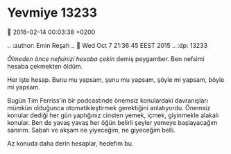 Yevmiye 13233
=============

:date: 2016-02-14 00:03:38 +0200

.. :author: Emin Reşah
.. :date: Wed Oct  7 21:36:45 EEST 2015 
.. :dp: 13233 

*Ölmeden önce nefsinizi hesaba çekin* demiş peygamber. Ben nefsimi hesaba
çekmekten öldüm. 

Her işte hesap. Bunu mu yapsam, şunu mu yapsam, şöyle mi yapsam, böyle mi
yapsam.

Bugün Tim Ferriss'in bir podcastinde önemsiz konulardaki davranışları mümkün
olduğunca otomatikleştirmek gerektiğini anlatıyordu. Önemsiz konular dediği her
gün yaptığınız cinsten yemek, içmek, giyinmekle alakalı konular. Ben de yavaş
yavaş her öğün belirli şeyler yemeye başlayacağım sanırım. Sabah ve akşam ne
yiyeceğim, ne giyeceğim belli.

Az konuda daha derin hesaplar, hedefim bu. 
